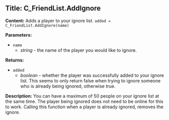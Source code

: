 ## Title: C_FriendList.AddIgnore

**Content:**
Adds a player to your ignore list.
`added = C_FriendList.AddIgnore(name)`

**Parameters:**
- `name`
  - *string* - the name of the player you would like to ignore.

**Returns:**
- `added`
  - *boolean* - whether the player was successfully added to your ignore list. This seems to only return false when trying to ignore someone who is already being ignored, otherwise true.

**Description:**
You can have a maximum of 50 people on your ignore list at the same time.
The player being ignored does not need to be online for this to work.
Calling this function when a player is already ignored, removes the ignore.
